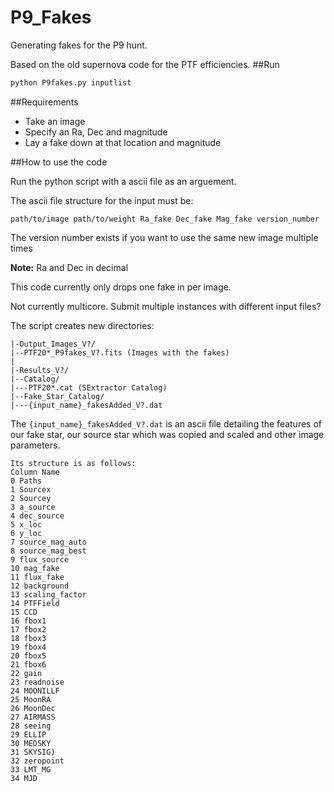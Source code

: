 # P9_Fakes
Generating fakes for the P9 hunt.

Based on the old supernova code for the PTF efficiencies.
##Run
```python
python P9fakes.py inputlist 
```
##Requirements

- Take an image
- Specify an Ra, Dec and magnitude
- Lay a fake down at that location and magnitude

##How to use the code

Run the python script with a ascii file as an arguement.

The ascii file structure for the input must be:

`path/to/image path/to/weight Ra_fake Dec_fake Mag_fake version_number`

The version number exists if you want to use the same new image multiple times

**Note:** Ra and Dec in decimal
	
This code currently only drops one fake in per image.

Not currently multicore. Submit multiple instances with different input files?

The script creates new directories:
```
|-Output_Images_V?/
|--PTF20*_P9fakes_V?.fits (Images with the fakes)
|
|-Results_V?/
|--Catalog/
|---PTF20*.cat (SExtractor Catalog)
|--Fake_Star_Catalog/
|---{input_name}_fakesAdded_V?.dat
```

The `{input_name}_fakesAdded_V?.dat` is an ascii file detailing the features of our fake star, our source star which was copied and scaled and other image parameters.
```
Its structure is as follows:
Column Name
0 Paths
1 Sourcex
2 Sourcey
3 a_source
4 dec_source
5 x_loc
6 y_loc
7 source_mag_auto
8 source_mag_best
9 flux_source
10 mag_fake
11 flux_fake
12 background
13 scaling_factor
14 PTFField
15 CCD
16 fbox1
17 fbox2
18 fbox3
19 fbox4
20 fbox5
21 fbox6
22 gain
23 readnoise
24 MOONILLF
25 MoonRA
26 MoonDec
27 AIRMASS
28 seeing
29 ELLIP
30 MEDSKY
31 SKYSIG)
32 zeropoint
33 LMT_MG
34 MJD
```